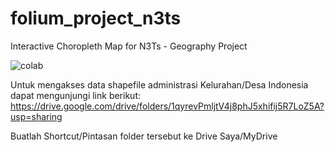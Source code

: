 # folium_project_n3ts
Interactive Choropleth Map for N3Ts - Geography Project

![colab](https://miro.medium.com/v2/resize:fit:1400/0*XuBHZzSmxp8sKmHC.png)

Untuk mengakses data shapefile administrasi Kelurahan/Desa Indonesia dapat mengunjungi link berikut:
https://drive.google.com/drive/folders/1qyrevPmljtV4j8phJ5xhifij5R7LoZ5A?usp=sharing

Buatlah Shortcut/Pintasan folder tersebut ke Drive Saya/MyDrive
